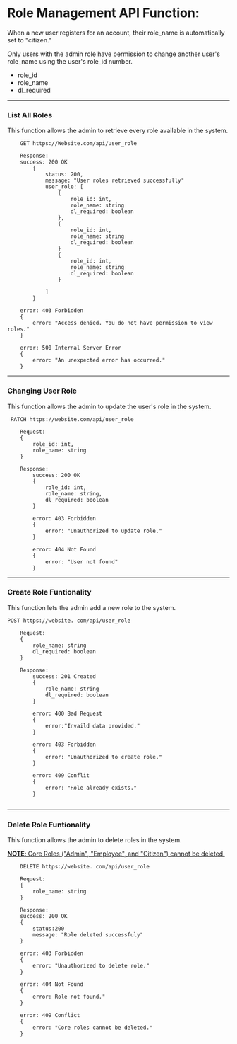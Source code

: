 #  Role Management API Function: 
When a new user registers for an account, their role_name is automatically set to "citizen." 

Only users with the admin role have permission to change another user's role_name using the user's role_id number. 
- role_id
- role_name 
- dl_required

---

### List All Roles 
This function allows the admin to retrieve every role available in the system. 
<br>

        GET https://Website.com/api/user_role
```
    Response:
    success: 200 OK
        {
            status: 200,
            message: "User roles retrieved successfully"
            user_role: [
                {
                    role_id: int,
                    role_name: string
                    dl_required: boolean
                },
                {
                    role_id: int,
                    role_name: string
                    dl_required: boolean
                }
                {
                    role_id: int,
                    role_name: string
                    dl_required: boolean
                }

            ]
        }

    error: 403 Forbidden
    {
        error: "Access denied. You do not have permission to view roles."
    }    

    error: 500 Internal Server Error
    {
        error: "An unexpected error has occurred."
    }
```
---
### Changing User Role
This function allows the admin to update the user's role in the system. 
<br>

     PATCH https://website.com/api/user_role

```
    Request:
    {
        role_id: int,
        role_name: string
    }
```
```
    Response:
        success: 200 OK
        {
            role_id: int,
            role_name: string,
            dl_required: boolean
        }    

        error: 403 Forbidden
        {
            error: "Unauthorized to update role."
        }

        error: 404 Not Found
        {
            error: "User not found"
        }

```
---
### Create Role Funtionality
This function lets the admin add a new role to the system. 

    POST https://website. com/api/user_role


```
    Request:
    {
        role_name: string
        dl_required: boolean
    }
```
```
    Response: 
        success: 201 Created
        {
            role_name: string
            dl_required: boolean
        }
    
        error: 400 Bad Request
        {
            error:"Invaild data provided."
        }
    
        error: 403 Forbidden
        {     
            error: "Unauthorized to create role."
        }

        error: 409 Conflit
        {
            error: "Role already exists."
        }


```

---
### Delete Role Funtionality 
This function allows the admin to delete roles in the system. 

<u>**NOTE**: Core Roles ("Admin", "Employee", and "Citizen") cannot be deleted.</u>

        DELETE https://website. com/api/user_role

```
    Request:
    {
        role_name: string
    }
```
```
    Response: 
    success: 200 OK
    {
        status:200
        message: "Role deleted successfuly"
    }

    error: 403 Forbidden 
    {
        error: "Unauthorized to delete role."
    }

    error: 404 Not Found
    {
        error: Role not found." 
    }

    error: 409 Conflict
    {
        error: "Core roles cannot be deleted."
    }
```